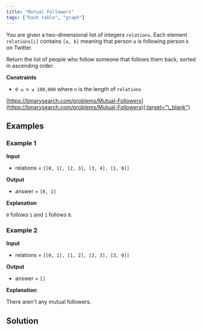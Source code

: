 ```yaml
---
title: "Mutual Followers"
tags: ["hash table", "graph"]
---
```


You are given a two-dimensional list of integers `relations`. Each element `relations[i]` contains `[a, b]` meaning that person `a` is following person `b` on Twitter.

Return the list of people who follow someone that follows them back, sorted in ascending order.

**Constraints**

- `0 ≤ n ≤ 100,000` where `n` is the length of `relations`

[https://binarysearch.com/problems/Mutual-Followers](https://binarysearch.com/problems/Mutual-Followers){:target="\_blank"}

## Examples

### Example 1

**Input**

- relations = `[[0, 1], [2, 3], [3, 4], [1, 0]]`

**Output**

- answer = `[0, 1]`

**Explanation**

`0` follows `1` and `1` follows `0`.

### Example 2

**Input**

- relations = `[[0, 1], [1, 2], [2, 3], [3, 0]]`

**Output**

- answer = `[]`

**Explanation**

There aren't any mutual followers.

## Solution

<script src="https://gist.github.com/yaeba/16da7be5123724fcf6eccc25581cef5a.js?file=Mutual-Followers.cpp"></script>
